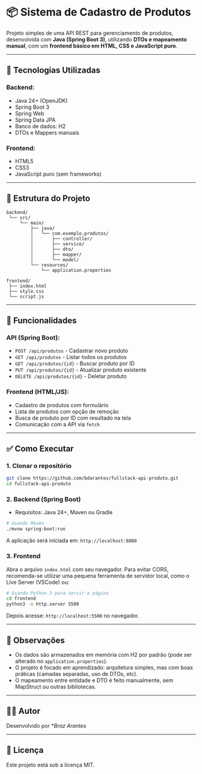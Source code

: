 
# 📦 Sistema de Cadastro de Produtos

Projeto simples de uma API REST para gerenciamento de produtos, desenvolvida com **Java (Spring Boot 3)**, utilizando **DTOs e mapeamento manual**, com um **frontend básico em HTML, CSS e JavaScript puro**.

---

## 🔧 Tecnologias Utilizadas

### Backend:
- Java 24+ (OpenJDK)
- Spring Boot 3
- Spring Web
- Spring Data JPA
- Banco de dados: H2 
- DTOs e Mappers manuais

### Frontend:
- HTML5
- CSS3
- JavaScript puro (sem frameworks)

---

## 📁 Estrutura do Projeto

```
backend/
 └── src/
     └── main/
         ├── java/
         │   └── com.exemplo.produtos/
         │       ├── controller/
         │       ├── service/
         │       ├── dto/
         │       ├── mapper/
         │       └── model/
         └── resources/
             └── application.properties

frontend/
 ├── index.html
 ├── style.css
 └── script.js
```

---

## 🚀 Funcionalidades

### API (Spring Boot):

- `POST /api/produtos` - Cadastrar novo produto
- `GET /api/produtos` - Listar todos os produtos
- `GET /api/produtos/{id}` - Buscar produto por ID
- `PUT /api/produtos/{id}` - Atualizar produto existente
- `DELETE /api/produtos/{id}` - Deletar produto

### Frontend (HTML/JS):

- Cadastro de produtos com formulário
- Lista de produtos com opção de remoção
- Busca de produto por ID com resultado na tela
- Comunicação com a API via `fetch`

---

## ✅ Como Executar

### 1. Clonar o repositório

```bash
git clone https://github.com/bdarantes/fullstack-api-produto.git
cd fullstack-api-produto
```

### 2. Backend (Spring Boot)

- Requisitos: Java 24+, Maven ou Gradle

```bash
# Usando Maven
./mvnw spring-boot:run
```

A aplicação será iniciada em: `http://localhost:8080`

### 3. Frontend

Abra o arquivo `index.html` com seu navegador. Para evitar CORS, recomenda-se utilizar uma pequena ferramenta de servidor local, como o Live Server (VSCode) ou:

```bash
# Usando Python 3 para servir a página
cd frontend
python3 -m http.server 5500
```

Depois acesse: `http://localhost:5500` no navegador.

---

## 📌 Observações

- Os dados são armazenados em memória com H2 por padrão (pode ser alterado no `application.properties`).
- O projeto é focado em aprendizado: arquitetura simples, mas com boas práticas (camadas separadas, uso de DTOs, etc).
- O mapeamento entre entidade e DTO é feito manualmente, sem MapStruct ou outras bibliotecas.

---

## 🧑‍💻 Autor

Desenvolvido por **Braz Arantes*


---

## 📝 Licença

Este projeto está sob a licença MIT.
